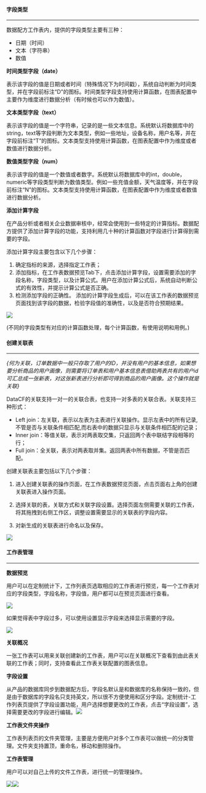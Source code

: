 #### **字段类型**

---

数据配方工作表内，提供的字段类型主要有三种：

* 日期（时间）
* 文本（字符串）
* 数值

**时间类型字段（date）**

表示该字段的值是日期或者时间（特殊情况下为时间戳），系统自动判断为时间类型，并在字段前标注“D”的图标。时间类型字段支持使用计算函数，在图表配置中主要作为维度进行数据分析（有时候也可以作为数值）。

**文本类型字段（text）**

表示该字段的值是一个字符串，记录的是一些文本信息。系统默认将数据库中的string，text等字段判断为文本类型，例如一些地址，设备名称，用户名等，并在字段前标注“T”的图标。文本类型支持使用计算函数，在图表配置中作为维度或者数值进行数据分析。

**数值类型字段（num）**

表示该字段的值是一个数值或者数字。系统默认将数据库中的int，double，numeric等字段类型判断为数值类型。例如一些充值金额，天气温度等，并在字段前标注“N”的图标。文本类型支持使用计算函数，在图表配置中作为维度或者数值进行数据分析。

**添加计算字段**

在产品分析或者相关企业数据审核中，经常会使用到一些特定的计算指标。数据配方提供了添加计算字段的功能，支持利用几十种的计算函数对字段进行计算得到需要的字段。

添加计算字段主要包含以下几个步骤：

1. 确定指标的来源，选择指定工作表；
2. 添加指标，在工作表数据预览Tab下，点击添加计算字段，设置需要添加的字段名称，字段类型，以及计算公式。用户在添加计算公式后，系统自动判断公式的有效性，并提示计算公式是否正确。
3. 检测添加字段的正确性。
   添加的计算字段生成后，可以在该工作表的数据预览页面找到该字段的数据，检验字段值的准确性，以及是否符合预期结果。

![](/assets/添加计算字段.png)

\(不同的字段类型有对应的计算函数处理，每个计算函数，有使用说明和用例。\)

#### **创建关联表**

---

_{何为关联，订单数据中一般只存取了用户的ID，并没有用户的基本信息，如果想要分析商品的用户画像，则需要将订单表和用户基本信息表借助两表共有的用户id可汇总成一张新表，对这张新表进行分析即可得到商品的用户画像。这个操作就是关联}_

DataCF的关联支持一对一的关联合表，也支持一对多表的关联合表。关联支持三种形式：

* Left join：左关联，表示以左表为主表进行关联操作。显示左表中的所有记录,不管是否与关联条件相匹配,而右表中的数据只显示与关联条件相匹配的记录；
* Inner join：等值关联，表示对两表取交集，只返回两个表中联结字段相等的行；
* Full join：全关联，表示对两表取并集。返回两表中所有数据，不管是否匹配。

创建关联表主要包括以下几个步骤：

1. 进入创建关联表的操作页面，在工作表数据预览页面，点击页面右上角的创建关联表进入操作页面。
2. 选择关联的表，关联方式和关联字段设置。选择页面左侧需要关联的工作表，将其拖拽到右侧工作区，调整设置需要显示的关联表的字段内容。

3. 对新生成的关联表进行命名以及保存。

![](/assets/关联表计算.png)

#### **工作表管理**

---

**数据预览**

用户可以在定制统计下，工作列表页选取相应的工作表进行预览，每一个工作表对应的字段类型，字段名称，字段值，用户都可以在预览页面进行查看。

![](/assets/数据预览.png)

如果觉得表中字段过多，可以使用设置显示字段来选择显示需要的字段。

![](/assets/字段筛选.png)

**关联概况**

一张工作表可以用来关联创建新的工作表，用户可以在关联概况下查看到由此表关联的工作表；同时，支持查看此工作表关联配置的图表信息。

**字段设置**

从产品的数据库同步到数据配方后，字段名默认是和数据库的名称保持一致的，但是由于数据库的字段名只支持英文，所以很不方便使用和区分字段。定制统计-工作列表页提供了字段设置功能，用户选择想要更改的工作表，点击“字段设置”，选择需要更改的字段进行编辑。![](/assets/字段设置.png)

**工作表文件夹操作**

工作表列表页的文件夹管理，主要是方便用户对多个工作表可以做统一的分类管理。文件夹支持置顶，重命名，移动和删除操作。

**工作表管理**

用户可以对自己上传的文件工作表，进行统一的管理操作。

![](/assets/工作表管理.png)![](/assets/工作表管理1.png)


